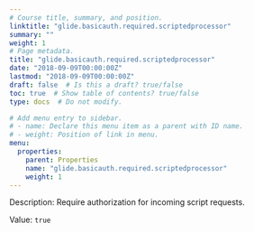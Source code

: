 ```yaml
---
# Course title, summary, and position.
linktitle: "glide.basicauth.required.scriptedprocessor"
summary: ""
weight: 1
# Page metadata.
title: "glide.basicauth.required.scriptedprocessor"
date: "2018-09-09T00:00:00Z"
lastmod: "2018-09-09T00:00:00Z"
draft: false  # Is this a draft? true/false
toc: true  # Show table of contents? true/false
type: docs  # Do not modify.

# Add menu entry to sidebar.
# - name: Declare this menu item as a parent with ID name.
# - weight: Position of link in menu.
menu:
  properties:
    parent: Properties
    name: "glide.basicauth.required.scriptedprocessor"
    weight: 1
---
```


Description: Require authorization for incoming script requests.


Value: `true`